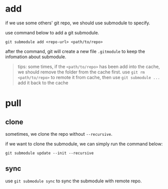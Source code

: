 # add

if we use some others' git repo, we should use submodule to specify.

use command below to add a git submodule.

```shell
git submodule add <repo-url> <path/to/repo>
```

after the command, git will create a new file `.gitmodule` to keep the infomation about submodule.

> tips: some times, if the `<path/to/repo>` has been add into the cache, we should remove the folder from the cache first.
> use `git rm <path/to/repo>` to remote it from cache, then use `git submodule ...` add it back to the cache

# pull

## clone

sometimes, we clone the repo without `--recursive`.

if we want to clone the submodule, we can simply run the command below:

```shell
git submodule update --init --recursive
```

## sync

use `git submodule sync` to sync the submodule with remote repo.
